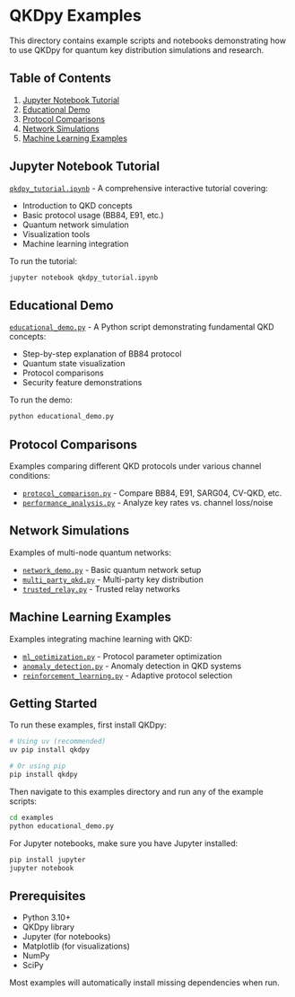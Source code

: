 # QKDpy Examples

This directory contains example scripts and notebooks demonstrating how to use QKDpy for quantum key distribution simulations and research.

## Table of Contents

1. [Jupyter Notebook Tutorial](#jupyter-notebook-tutorial)
2. [Educational Demo](#educational-demo)
3. [Protocol Comparisons](#protocol-comparisons)
4. [Network Simulations](#network-simulations)
5. [Machine Learning Examples](#machine-learning-examples)

## Jupyter Notebook Tutorial

[`qkdpy_tutorial.ipynb`](qkdpy_tutorial.ipynb) - A comprehensive interactive tutorial covering:

- Introduction to QKD concepts
- Basic protocol usage (BB84, E91, etc.)
- Quantum network simulation
- Visualization tools
- Machine learning integration

To run the tutorial:
```bash
jupyter notebook qkdpy_tutorial.ipynb
```

## Educational Demo

[`educational_demo.py`](educational_demo.py) - A Python script demonstrating fundamental QKD concepts:

- Step-by-step explanation of BB84 protocol
- Quantum state visualization
- Protocol comparisons
- Security feature demonstrations

To run the demo:
```bash
python educational_demo.py
```

## Protocol Comparisons

Examples comparing different QKD protocols under various channel conditions:

- [`protocol_comparison.py`](protocol_comparison.py) - Compare BB84, E91, SARG04, CV-QKD, etc.
- [`performance_analysis.py`](performance_analysis.py) - Analyze key rates vs. channel loss/noise

## Network Simulations

Examples of multi-node quantum networks:

- [`network_demo.py`](network_demo.py) - Basic quantum network setup
- [`multi_party_qkd.py`](multi_party_qkd.py) - Multi-party key distribution
- [`trusted_relay.py`](trusted_relay.py) - Trusted relay networks

## Machine Learning Examples

Examples integrating machine learning with QKD:

- [`ml_optimization.py`](ml_optimization.py) - Protocol parameter optimization
- [`anomaly_detection.py`](anomaly_detection.py) - Anomaly detection in QKD systems
- [`reinforcement_learning.py`](reinforcement_learning.py) - Adaptive protocol selection

## Getting Started

To run these examples, first install QKDpy:

```bash
# Using uv (recommended)
uv pip install qkdpy

# Or using pip
pip install qkdpy
```

Then navigate to this examples directory and run any of the example scripts:

```bash
cd examples
python educational_demo.py
```

For Jupyter notebooks, make sure you have Jupyter installed:

```bash
pip install jupyter
jupyter notebook
```

## Prerequisites

- Python 3.10+
- QKDpy library
- Jupyter (for notebooks)
- Matplotlib (for visualizations)
- NumPy
- SciPy

Most examples will automatically install missing dependencies when run.
